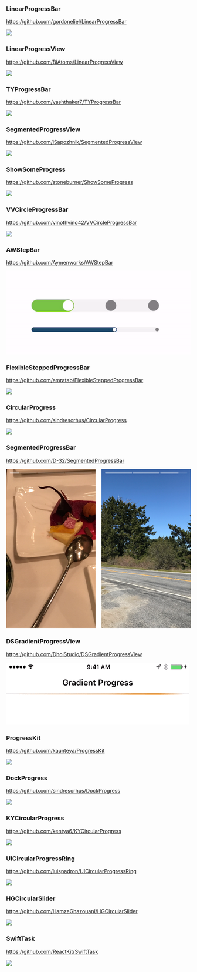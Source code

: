 ### LinearProgressBar

https://github.com/gordoneliel/LinearProgressBar

![](https://github.com/gordoneliel/LinearProgressBar/raw/master/Promotional_images/Hero3.png)

### LinearProgressView

https://github.com/BiAtoms/LinearProgressView

![](https://github.com/BiAtoms/LinearProgressView/raw/master/Screenshots/demo.gif)

### TYProgressBar

https://github.com/yashthaker7/TYProgressBar

![](https://github.com/yashthaker7/TYProgressBar/raw/master/ScreenShot/TYProgressBar.gif)

### SegmentedProgressView

https://github.com/iSapozhnik/SegmentedProgressView

![](https://github.com/iSapozhnik/SegmentedProgressView/raw/master/Resources/img.png)

### ShowSomeProgress

https://github.com/stoneburner/ShowSomeProgress

![](https://github.com/stoneburner/ShowSomeProgress/raw/master/graphics/ProgressCircleDisplay.gif)

### VVCircleProgressBar

https://github.com/vinothvino42/VVCircleProgressBar

![](https://github.com/vinothvino42/VVCircleProgressBar/raw/master/Preview/VVCircleProgressBar1.png)

### AWStepBar

https://github.com/Aymenworks/AWStepBar

![](https://github.com/Aymenworks/AWStepBar/raw/master/AWStepBar.gif)

### FlexibleSteppedProgressBar

https://github.com/amratab/FlexibleSteppedProgressBar

![](https://github.com/amratab/FlexibleSteppedProgressBar/raw/master/FlexibleGreenThemeDemo.gif)

### CircularProgress

https://github.com/sindresorhus/CircularProgress

![](https://github.com/sindresorhus/CircularProgress/raw/master/screenshot.gif)

### SegmentedProgressBar

https://github.com/D-32/SegmentedProgressBar

![](https://github.com/D-32/SegmentedProgressBar/raw/master/screenshot.png)

### DSGradientProgressView

https://github.com/DholStudio/DSGradientProgressView

![](https://github.com/DholStudio/DSGradientProgressView/raw/master/animation.gif)

### ProgressKit

https://github.com/kaunteya/ProgressKit

![](https://github.com/kaunteya/ProgressKit/raw/master/Images/Spinner.gif)

### DockProgress

https://github.com/sindresorhus/DockProgress

![](https://github.com/sindresorhus/DockProgress/raw/master/screenshot.gif)

### KYCircularProgress

https://github.com/kentya6/KYCircularProgress

![](https://raw.githubusercontent.com/kentya6/KYCircularProgress/gh-pages/demo.gif)

### UICircularProgressRing

https://github.com/luispadron/UICircularProgressRing

![](https://raw.githubusercontent.com/luispadron/UICircularProgressRing/master/.github/demo.gif)

### HGCircularSlider

https://github.com/HamzaGhazouani/HGCircularSlider

![](https://github.com/HamzaGhazouani/HGCircularSlider/raw/master/Screenshots/Bedtime.gif)

### SwiftTask

https://github.com/ReactKit/SwiftTask

![](https://github.com/ReactKit/SwiftTask/raw/swift/4.0/Screenshots/diagram.png)
